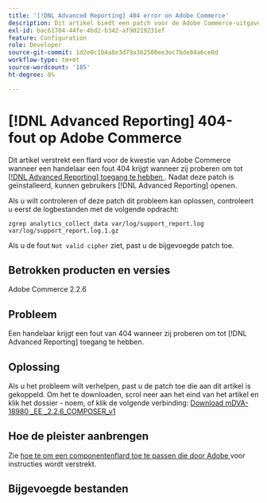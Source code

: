 ```yaml
---
title: '[!DNL Advanced Reporting] 404 error on Adobe Commerce'
description: Dit artikel biedt een patch voor de Adobe Commerce-uitgave wanneer een handelaar een fout van 404 krijgt wanneer hij probeert toegang te krijgen tot [[!DNL Advanced Reporting]](https://experienceleague.adobe.com/docs/commerce-admin/config/general/advanced-reporting.html). Nadat dit flard wordt geïnstalleerd, zullen de gebruikers tot  [!DNL Advanced Reporting] kunnen toegang hebben.
exl-id: bac61704-44fe-4bd2-b342-af90219231ef
feature: Configuration
role: Developer
source-git-commit: 1d2e0c1b4a8e3d79a362500ee3ec7bde84a6ce0d
workflow-type: tm+mt
source-wordcount: '185'
ht-degree: 0%

---
```


# [!DNL Advanced Reporting] 404-fout op Adobe Commerce

Dit artikel verstrekt een flard voor de kwestie van Adobe Commerce wanneer een handelaar een fout 404 krijgt wanneer zij proberen om tot [[!DNL Advanced Reporting] toegang te hebben ](https://experienceleague.adobe.com/docs/commerce-admin/config/general/advanced-reporting.html). Nadat deze patch is geïnstalleerd, kunnen gebruikers [!DNL Advanced Reporting] openen.

Als u wilt controleren of deze patch dit probleem kan oplossen, controleert u eerst de logbestanden met de volgende opdracht:

`zgrep analytics_collect_data var/log/support_report.log var/log/support_report.log.1.gz`

Als u de fout `Not valid cipher` ziet, past u de bijgevoegde patch toe.

## Betrokken producten en versies

Adobe Commerce 2.2.6

## Probleem

Een handelaar krijgt een fout van 404 wanneer zij proberen om tot [!DNL Advanced Reporting] toegang te hebben.

## Oplossing

Als u het probleem wilt verhelpen, past u de patch toe die aan dit artikel is gekoppeld. Om het te downloaden, scrol neer aan het eind van het artikel en klik het dossier - noem, of klik de volgende verbinding: [ Download mDVA-18980 \_EE \_2.2.6\_COMPOSER\_v1 ](assets/MDVA-18980_EE_2.2.6_COMPOSER_v1.patch.zip)

## Hoe de pleister aanbrengen

Zie [ hoe te om een componentenflard toe te passen die door Adobe ](/help/how-to/general/how-to-apply-a-composer-patch-provided-by-magento.md) voor instructies wordt verstrekt.

## Bijgevoegde bestanden
